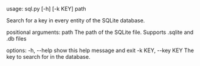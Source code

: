 usage: sql.py [-h] [-k KEY] path

Search for a key in every entity of the SQLite database.

positional arguments:
  path               The path of the SQLite file. Supports .sqlite and .db files

options:
  -h, --help         show this help message and exit
  -k KEY, --key KEY  The key to search for in the database.
